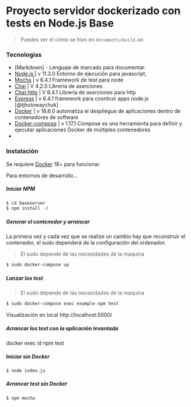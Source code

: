 # Proyecto servidor dockerizado con tests en Node.js Base

> Puedes ver el cómo se hizo en `documents/build.md`

### Tecnologías

* [Markdown] - Lenguaje de marcado para documentar.
* [Node.js ](https://nodejs.org/es/) | v 11.3.0 Entorno de ejecución para javascript, 
* [Mocha](https://www.npmjs.com/package/mocha) | v 6.4.1 Framework de test para node
* [Chai](https://www.npmjs.com/package/chai) | V 4.2.0 Librería de aserciones
* [Chai-http](https://www.npmjs.com/package/chai-http) | V 6.4.1 Librería de aserciones para http
* [Express](https://www.npmjs.com/package/express) | v 6.4.1 framework para cosntruir apps node.js  [@tjholowaychuk]
* [Docker](https://www.docker.com/) | v 18.6.0 automatiza el despliegue de aplicaciones dentro de contenedores de software
* [Docker-compose](https://docs.docker.com/compose/https://www.docker.com/) | v 1.17.1 Compose es una herramienta para definir y ejecutar aplicaciones Docker de múltiples contenedores
* 
### Instalación
Se requiere [Docker](https://www.docker.com/) 18+ para funcionar.

Para entornos de desarrollo...

##### Iniciar NPM
```sh
$ cd baseserver
$ npm install -d
```
##### Generar el contenedor y arrancar 
La primera vez y cada vez que se realize un cambio hay que reconstruir el contenedor, el sudo dependerá de la configuración del ordenador.
> El sudo depende de las necesidades de la maquina
```sh
$ sudo docker-compose up
```
##### Lanzar los test
> El sudo depende de las necesidades de la maquina
```sh
$ sudo docker-compose exec example npm test
```

Visualización en local http://localhost:5000/

##### Arrancar los test con la aplicación levantada
docker exec id npm test

##### Iniciar sin Docker
```sh
$ node index.js
```

##### Arrancar test sin Docker
```sh
$ npm mocha
```